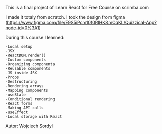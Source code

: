 This is a final project of Learn React for Free Course on scrimba.com

I made it totaly from scratch.
I took the design from figma (https://www.figma.com/file/E9S5iPcm10f0RIHK8mCqKL/Quizzical-App?node-id=0%3A1)

During this course I learned:

    -Local setup
    -JSX
    -ReactDOM.render()
    -Custom components
    -Organizing components
    -Reusable components
    -JS inside JSX
    -Props
    -Destructuring
    -Rendering arrays
    -Mapping components
    -useState
    -Conditional rendering
    -React forms
    -Making API calls
    -useEffect
    -Local storage with React

Autor: Wojciech Sordyl